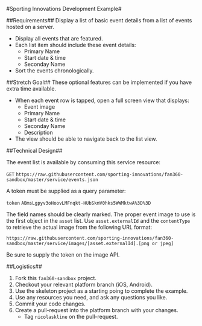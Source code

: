 #Sporting Innovations Development Example#

##Requirements##
Display a list of basic event details from a list of events hosted on a server.

* Display all events that are featured.
* Each list item should include these event details:
  * Primary Name
  * Start date & time
  * Seconday Name
* Sort the events chronologically.
  
  
##Stretch Goal##
These optional features can be implemented if you have extra time available.

* When each event row is tapped, open a full screen view that displays:
  * Event image
  * Primary Name
  * Start date & time
  * Seconday Name
  * Description
* The view should be able to navigate back to the list view.

##Technical Design##

The event list is available by consuming this service resource:

`GET` `https://raw.githubusercontent.com/sporting-innovations/fan360-sandbox/master/service/events.json`

A token must be supplied as a query parameter:

`token` `ABmsLgpyv3oHoovLMFnqkt-HUbSkmV0hks5WWMktwA%3D%3D`

The field names should be clearly marked.
The proper event image to use is the first object in the `asset` list. Use `asset.externalId` and the `contentType` to retrieve the actual image from the following URL format:

`https://raw.githubusercontent.com/sporting-innovations/fan360-sandbox/master/service/images/[asset.externalId].[png or jpeg]`

Be sure to supply the token on the image API.

##Logistics##

1. Fork this `fan360-sandbox` project.
2. Checkout your relevant platform branch (iOS, Android).
3. Use the skeleton project as a starting poing to complete the example.
4. Use any resources you need, and ask any questions you like.
4. Commit your code changes.
5. Create a pull-request into the platform branch with your changes.
	* Tag `nicolaskline` on the pull-request. 